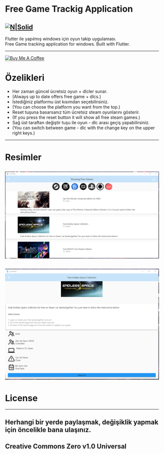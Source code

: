 <h1 class="code-line" data-line-start=0 data-line-end=1 ><a id="Free_Game_Trackig_Application_0"></a>Free Game Trackig Application</h1>
<h2 class="code-line" data-line-start=2 data-line-end=4 ><a id="NSolidhttpsplaylhgoogleusercontentcom4ChxU_bzuJe8ix7IC7fYOq5xH3rtDjDMFogy4NsF6l8jNH9Q_G7zQUWoZtWvkliyww2247h1264rwhttpwwwartistscompanydigital_2"></a><a href="http://www.artistscompany.net"><img src="https://raw.githubusercontent.com/creosB/presentation/main/background.png" alt="N|Solid"></a></h2>
<p class="has-line-data" data-line-start="4" data-line-end="6">Flutter ile yapılmış windows için oyun takip uygulaması.<br>
Free Game tracking application for windows. Built with Flutter.</p>
<hr>
<a href="https://www.buymeacoffee.com/creos" target="_blank"><img src="https://www.buymeacoffee.com/assets/img/custom_images/orange_img.png" alt="Buy Me A Coffee" style="height: 41px !important;width: 174px !important;box-shadow: 0px 3px 2px 0px rgba(190, 190, 190, 0.5) !important;-webkit-box-shadow: 0px 3px 2px 0px rgba(190, 190, 190, 0.5) !important;" ></a>
<h1 class="code-line" data-line-start=7 data-line-end=8 ><a id="zelikleri_7"></a>Özelikleri</h1>
<ul>
<li class="has-line-data" data-line-start="9" data-line-end="10">Her zaman güncel ücretsiz oyun + dlcler sunar.</li>
<li class="has-line-data" data-line-start="10" data-line-end="11">(Always up to date offers free game + dlcs.)</li>
<li class="has-line-data" data-line-start="11" data-line-end="12">İstediğiniz platformu üst kısımdan seçebilirsiniz.</li>
<li class="has-line-data" data-line-start="12" data-line-end="13">(You can choose the platform you want from the top.)</li>
<li class="has-line-data" data-line-start="13" data-line-end="14">Reset tuşuna basarsanız tüm ücretsiz steam oyunlarını gösterir.</li>
<li class="has-line-data" data-line-start="14" data-line-end="15">(If you press the reset button it will show all free steam games.)</li>
<li class="has-line-data" data-line-start="15" data-line-end="16">Sağ üst taraftan değiştir tuşu ile oyun - dlc arası geçiş yapabilirsiniz.</li>
<li class="has-line-data" data-line-start="16" data-line-end="17">(You can switch between game - dlc with the change key on the upper right keys.)</li>
</ul>
<hr>
<h1 class="code-line" data-line-start=18 data-line-end=19 ><a id="Resimler_18"></a>Resimler</h1>
<h2 class="code-line" data-line-start=19 data-line-end=21 ><a id="httpsrawgithubusercontentcomcreosBFreeGameTrackmainresim1png_19"></a><img src="https://raw.githubusercontent.com/creosB/FreeGameTrack/main/resim1.png" alt=""></h2>
<h2 class="code-line" data-line-start=19 data-line-end=23 ><a id="httpsrawgithubusercontentcomcreosBFreeGameTrackmainresimpng_23"></a><img src="https://raw.githubusercontent.com/creosB/FreeGameTrack/main/resim.png" alt=""></h2>
<h1 class="code-line" data-line-start=21 data-line-end=22 ><a id="License_21"></a>License</h1>
<hr>
<h2 class="code-line" data-line-start=23 data-line-end=25 ><a id="Herhangi_bir_yerde_paylamak_deiiklik_yapmak_iin_ncelikle_bana_ulanz_23"></a>Herhangi bir yerde paylaşmak, değişiklik yapmak için öncelikle bana ulaşınız.</h2>
<h2 class="code-line" data-line-start=25 data-line-end=27 ><a id="Creative_Commons_Zero_v10_Universal_25"></a>Creative Commons Zero v1.0 Universal</h2>
